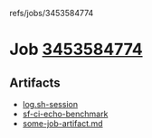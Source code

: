 refs/jobs/3453584774

# Job [3453584774](https://github.com/rokmoln/support-firecloud/runs/3453584774?check_suite_focus=true)

## Artifacts

* [log.sh-session](log.sh-session)
* [sf-ci-echo-benchmark](sf-ci-echo-benchmark)
* [some-job-artifact.md](some-job-artifact.md)

